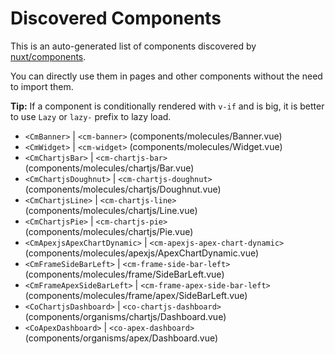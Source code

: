 # Discovered Components

This is an auto-generated list of components discovered by [nuxt/components](https://github.com/nuxt/components).

You can directly use them in pages and other components without the need to import them.

**Tip:** If a component is conditionally rendered with `v-if` and is big, it is better to use `Lazy` or `lazy-` prefix to lazy load.

- `<CmBanner>` | `<cm-banner>` (components/molecules/Banner.vue)
- `<CmWidget>` | `<cm-widget>` (components/molecules/Widget.vue)
- `<CmChartjsBar>` | `<cm-chartjs-bar>` (components/molecules/chartjs/Bar.vue)
- `<CmChartjsDoughnut>` | `<cm-chartjs-doughnut>` (components/molecules/chartjs/Doughnut.vue)
- `<CmChartjsLine>` | `<cm-chartjs-line>` (components/molecules/chartjs/Line.vue)
- `<CmChartjsPie>` | `<cm-chartjs-pie>` (components/molecules/chartjs/Pie.vue)
- `<CmApexjsApexChartDynamic>` | `<cm-apexjs-apex-chart-dynamic>` (components/molecules/apexjs/ApexChartDynamic.vue)
- `<CmFrameSideBarLeft>` | `<cm-frame-side-bar-left>` (components/molecules/frame/SideBarLeft.vue)
- `<CmFrameApexSideBarLeft>` | `<cm-frame-apex-side-bar-left>` (components/molecules/frame/apex/SideBarLeft.vue)
- `<CoChartjsDashboard>` | `<co-chartjs-dashboard>` (components/organisms/chartjs/Dashboard.vue)
- `<CoApexDashboard>` | `<co-apex-dashboard>` (components/organisms/apex/Dashboard.vue)
